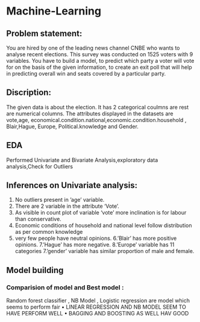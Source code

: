 # Machine-Learning
## Problem statement: 
You are hired by one of the leading news channel CNBE who wants to analyse recent elections. This survey was conducted on 1525 voters with 9 variables. You have to build a model, to predict which party a voter will vote for on the basis of the given information, to create an exit poll that will help in predicting overall win and seats covered by a particular party.
## Discription:

The given data is about the election. It has 2 categorical coulmns are rest are numerical columns. The attributes displayed in the datasets are vote,age, economical.condition.national,economic.condition.household , Blair,Hague, Europe, Political.knowledge and Gender.
## EDA 
Performed Univariate and Bivariate Analysis,exploratory data analysis,Check for Outliers
## Inferences on Univariate analysis:
1.	No outliers present in ’age’ variable.
2. There are 2 variable in the attribute ‘Vote’.
3. As visible in count plot of variable ‘vote’ more inclination is for labour than conservative.
4.	Economic conditions of household and national level follow distribution as per common knowledge
5. very few people have neutral opinions. 
6.’Blair’ has more positive opinions.
7.’Hague’ has more negative.
8.’Europe’ variable has 11 categories
7.’gender’ variable has similar proportion of male and female.
## Model building 
### Comparision of model and Best model :
Random forest classifier , NB Model , Logistic regression are model which seems to perform fair
•	LINEAR REGRESSION AND NB MODEL SEEM TO HAVE PERFORM WELL 
•	BAGGING AND BOOSTING AS WELL HAV GOOD 
